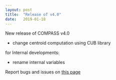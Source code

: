 ```yaml
---
layout: post
title:  "Release of v4.0"
date:   2019-01-18
---
```


New release of COMPASS v4.0

* change centroid computation using CUB library

for Internal developments:

* rename internal variables

Report bugs and issues on [this page](https://github.com/ANR-COMPASS/shesha/issues)